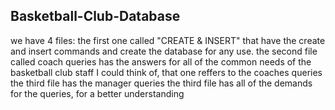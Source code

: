 ## Basketball-Club-Database

we have 4 files:
the first one called "CREATE & INSERT" that have the create and insert commands and create the database for any use.
the second file called coach queries has the answers for all of the common needs of the basketball club staff I could think of, that one reffers to the coaches queries
the third file has the manager queries
the third file has all of the demands for the queries, for a better understanding

